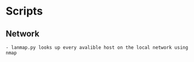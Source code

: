 Scripts
=======

Network
-------
    - lanmap.py looks up every avalible host on the local network using nmap
